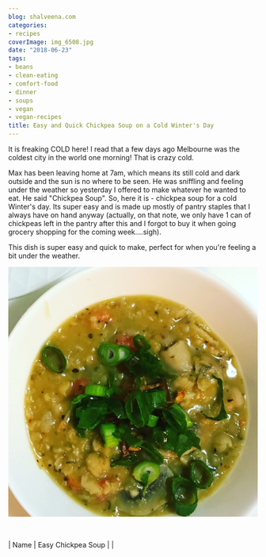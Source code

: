 ```yaml
---
blog: shalveena.com
categories:
- recipes
coverImage: img_6508.jpg
date: "2018-06-23"
tags:
- beans
- clean-eating
- comfort-food
- dinner
- soups
- vegan
- vegan-recipes
title: Easy and Quick Chickpea Soup on a Cold Winter's Day
---
```


It is freaking COLD here! I read that a few days ago Melbourne was the coldest city in the world one morning! That is crazy cold.

Max has been leaving home at 7am, which means its still cold and dark outside and the sun is no where to be seen. He was sniffling and feeling under the weather so yesterday I offered to make whatever he wanted to eat. He said "Chickpea Soup". So, here it is - chickpea soup for a cold Winter's day. Its super easy and is made up mostly of pantry staples that I always have on hand anyway (actually, on that note, we only have 1 can of chickpeas left in the pantry after this and I forgot to buy it when going grocery shopping for the coming week....sigh).

This dish is super easy and quick to make, perfect for when you're feeling a bit under the weather.

![IMG_6508](images/img_6508.jpg)

 

| Name | Easy Chickpea Soup |
|